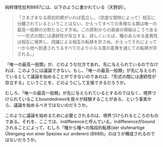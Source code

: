 純粋理性批判B687には、以下のように書かれている（天野訳）。

> 「さまざまなる原初的類がいわば孤立し、（空虚な間隙によって）相互に分離されているということはない、かえってすべての多様なる類は唯一の最高一般類の分割たるにすぎぬ。この原則からの直接の帰結はこうであるーー形式の間には連続性が存立する、詳しくいえば、種のあらゆる差異性は相互に境界し、飛躍による相互の転移を許さぬ、かえってそれによって一から他へ到達されうるすべてのより小なる度の差異を通じての転移が許される。」

「唯一の最高一般類」が、どのような仕方であれ、先に与えられているのでなければ、このようには議論できない。もし、「唯一の最高一般類」が先に与えられているとして議論を始めることができないのであれば、「形式の間には連続性が存立する」ということを、どのようにして主張できるだろうか。

むしろ、「唯一の最高一般類」が先に与えられているとするのではなく、境界づけられていることboundednessを我々が経験することがある、という事実から、議論を始めるべきではないのだろうか。

このように議論を始めるために必要とされるのは、境界づけられるところのものである。それを、ここでは、indifferenceと呼んでいる。indifferenceがboundされることによって、むしろ「種から種への階段的転移(der stufenartige Übergang von einer Spezies sur anderen) (B688)」のほうが構成されるのではないだろうか。
